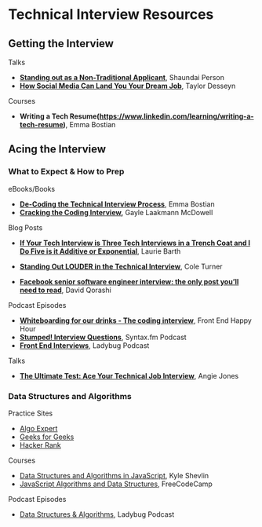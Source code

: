 # Technical Interview Resources


## Getting the Interview

Talks
- **[Standing out as a Non-Traditional Applicant](https://egghead.io/talks/egghead-standing-out-as-a-non-traditional-applicant)**, Shaundai Person
- **[How Social Media Can Land You Your Dream Job](https://egghead.io/talks/egghead-how-social-media-can-land-you-your-dream-job)**, Taylor Desseyn

Courses
- **Writing a Tech Resume(https://www.linkedin.com/learning/writing-a-tech-resume)**, Emma Bostian

## Acing the Interview


### What to Expect & How to Prep


eBooks/Books

- **[De-Coding the Technical Interview Process](https://technicalinterviews.dev/)**, Emma Bostian
- **[Cracking the Coding Interview](https://www.crackingthecodinginterview.com/),** Gayle Laakmann McDowell

Blog Posts

- **[If Your Tech Interview is Three Tech Interviews in a Trench Coat and I Do Five is it Additive or Exponential](https://laurieontech.com/posts/job-search/)**, Laurie Barth

- **[Standing Out LOUDER in the Technical Interview](https://cole.codes/posts/standing-out-louder-in-the-technical-interview)**, Cole Turner
- **[Facebook senior software engineer interview: the only post you’ll need to read](https://daqo.medium.com/facebook-senior-software-engineer-interview-the-only-post-youll-need-to-read-e4604ff2336d)**, David Qorashi

Podcast Episodes

- **[Whiteboarding for our drinks - The coding interview](https://podcasts.apple.com/dk/podcast/episode-108-whiteboarding-for-our-drinks-coding-interview/id1089047924?i=1000486229327)**, Front End Happy Hour
- **[Stumped! Interview Questions](https://syntax.fm/show/071/hasty-treat-stumped-interview-questions)**, Syntax.fm Podcast
- **[Front End Interviews](https://www.ladybug.dev/episodes/frontend-interviews)**, Ladybug Podcast

Talks

- **[The Ultimate Test: Ace Your Technical Job Interview](https://angiejones.tech/technical-interviews-for-automation-engineers/)**, Angie Jones


### Data Structures and Algorithms

Practice Sites
- [Algo Expert](https://www.algoexpert.io/product?r=ads&r=ads&gclid=CjwKCAjw4KyJBhAbEiwAaAQbEwHp6n7_7I0jJqwgacl5d-qCWkuiN1DtNxgxjvsdLsDAZ_TivZTcWBoCmI0QAvD_BwE)
- [Geeks for Geeks](https://www.geeksforgeeks.org/)
- [Hacker Rank](https://www.hackerrank.com/)

Courses

- [Data Structures and Algorithms in JavaScript](https://egghead.io/courses/data-structures-and-algorithms-in-javascript), Kyle Shevlin
- [JavaScript Algorithms and Data Structures](https://www.freecodecamp.org/learn/javascript-algorithms-and-data-structures/#basic-javascript), FreeCodeCamp

Podcast Episodes
- [Data Structures & Algorithms](https://www.ladybug.dev/episodes/data-structures-and-algorithms), Ladybug Podcast
